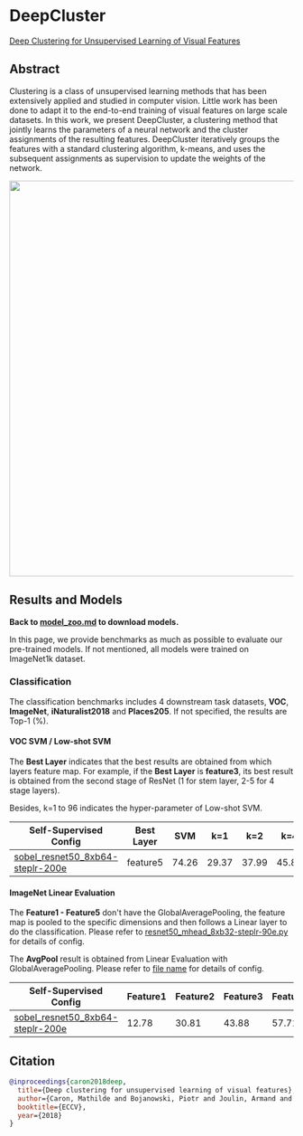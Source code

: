 # DeepCluster

[Deep Clustering for Unsupervised Learning of Visual Features](https://arxiv.org/abs/1807.05520)

<!-- [ALGORITHM] -->
## Abstract

Clustering is a class of unsupervised learning methods that has been extensively applied and studied in computer vision. Little work has been done to adapt it to the end-to-end training of visual features on large scale datasets. In this work, we present DeepCluster, a clustering method that jointly learns the parameters of a neural network and the cluster assignments of the resulting features. DeepCluster iteratively groups the features with a standard clustering algorithm, k-means, and uses the subsequent assignments as supervision to update the weights of the network.

<!-- [IMAGE] -->
<div align="center">
<img src="https://user-images.githubusercontent.com/36138628/149720586-5bfd213e-0638-47fc-b48a-a16689190e17.png" width="700" />
</div>

## Results and Models

**Back to [model_zoo.md](../../../docs/en/model_zoo.md) to download models.**

In this page, we provide benchmarks as much as possible to evaluate our pre-trained models. If not mentioned, all models were trained on ImageNet1k dataset.

### Classification

The classification benchmarks includes 4 downstream task datasets, **VOC**, **ImageNet**,  **iNaturalist2018** and **Places205**. If not specified, the results are  Top-1 (%).

#### VOC SVM / Low-shot SVM

The **Best Layer** indicates that the best results are obtained from which layers feature map. For example, if the **Best Layer** is **feature3**, its best result is obtained from the second stage of ResNet (1 for stem layer, 2-5 for 4 stage layers).

Besides, k=1 to 96 indicates the hyper-parameter of Low-shot SVM.

| Self-Supervised Config                                                                   | Best Layer | SVM   | k=1   | k=2   | k=4   | k=8   | k=16  | k=32  | k=64  | k=96  |
| ---------------------------------------------------------------------------------------- | ---------- | ----- | ----- | ----- | ----- | ----- | ----- | ----- | ----- | ----- |
| [sobel_resnet50_8xb64-steplr-200e](deepcluster-sobel_resnet50_8xb64-steplr-200e_in1k.py) | feature5   | 74.26 | 29.37 | 37.99 | 45.85 | 55.57 | 62.48 | 66.15 | 70.00 | 71.37 |

#### ImageNet Linear Evaluation

The **Feature1 - Feature5** don't have the GlobalAveragePooling, the feature map is pooled to the specific dimensions and then follows a Linear layer to do the classification. Please refer to [resnet50_mhead_8xb32-steplr-90e.py](../../benchmarks/classification/imagenet/resnet50_mhead_8xb32-steplr-90e_in1k.py) for details of config.

The **AvgPool** result is obtained from Linear Evaluation with GlobalAveragePooling. Please refer to [file name]() for details of config.

| Self-Supervised Config                                                                   | Feature1 | Feature2 | Feature3 | Feature4 | Feature5 | AvgPool |
| ---------------------------------------------------------------------------------------- | -------- | -------- | -------- | -------- | -------- | ------- |
| [sobel_resnet50_8xb64-steplr-200e](deepcluster-sobel_resnet50_8xb64-steplr-200e_in1k.py) | 12.78    | 30.81    | 43.88    | 57.71    | 51.68    | 46.92   |

## Citation

```bibtex
@inproceedings{caron2018deep,
  title={Deep clustering for unsupervised learning of visual features},
  author={Caron, Mathilde and Bojanowski, Piotr and Joulin, Armand and Douze, Matthijs},
  booktitle={ECCV},
  year={2018}
}
```
